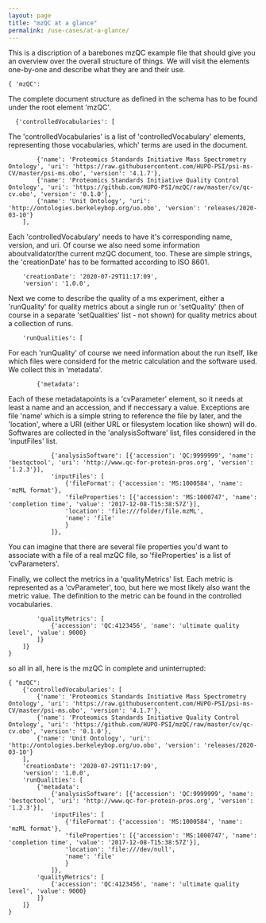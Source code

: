 ```yaml
---
layout: page
title: "mzQC at a glance"
permalink: /use-cases/at-a-glance/
---
```


This is a discription of a barebones mzQC example file that should give you an overview over the overall structure of things. 
We will visit the elements one-by-one and describe what they are and their use.
```
{ 'mzQC':
```
The complete document structure as defined in the schema has to be found under the root element 'mzQC'.
```
  {'controlledVocabularies': [
```
The 'controlledVocabularies' is a list of 'controlledVocabulary' elements, representing those vocabularies, which' terms are used in the document.
```
		{'name': 'Proteomics Standards Initiative Mass Spectrometry Ontology', 'uri': 'https://raw.githubusercontent.com/HUPO-PSI/psi-ms-CV/master/psi-ms.obo', 'version': '4.1.7'},
		{'name': 'Proteomics Standards Initiative Quality Control Ontology', 'uri': 'https://github.com/HUPO-PSI/mzQC/raw/master/cv/qc-cv.obo', 'version': '0.1.0'},
		{'name': 'Unit Ontology', 'uri': 'http://ontologies.berkeleybop.org/uo.obo', 'version': 'releases/2020-03-10'}
	],
```
Each 'controlledVocabulary' needs to have it's corresponding name, version, and uri. 
Of course we also need some information aboutvalidator/the current mzQC document, too. 
These are simple strings, the 'creationDate' has to be formatted according to ISO 8601.
```
	'creationDate': '2020-07-29T11:17:09', 
	'version': '1.0.0',
```
Next we come to describe the quality of a ms experiment, 
either a 'runQuality' for quality metrics about a single run or 
'setQuality' (then of course in a separate 'setQualities' list - not shown) for quality metrics about a collection of runs.

```
	'runQualities': [
```
For each 'runQuality' of course we need information about the run itself,
like which files were considerd for the metric calculation and the software used. 
We collect this in 'metadata'.
```
		{'metadata': 
```
Each of these metadatapoints is a 'cvParameter' element, so it needs at least a name and an accession, and if neccessary a value. 
Exceptions are file 'name' which is a simple string to reference the file by later, 
and the 'location', where a URI (either URL or filesystem location like shown) will do.
Softwares are collected in the 'analysisSoftware' list, files considered in the 'inputFiles' list.
```
			{'analysisSoftware': [{'accession': 'QC:9999999', 'name': 'bestqctool', 'uri': 'http://www.qc-for-protein-pros.org', 'version': '1.2.3'}],
			'inputFiles': [
				{'fileFormat': {'accession': 'MS:1000584', 'name': 'mzML format'},
				'fileProperties': [{'accession': 'MS:1000747', 'name': 'completion time', 'value': '2017-12-08-T15:38:57Z'}],
				'location': 'file:///folder/file.mzML',
				'name': 'file'
				}
			]},
```
You can imagine that there are several file properties you'd want to associate with a file of a real mzQC file, so 'fileProperties' is a list of 'cvParameters'.

Finally, we collect the metrics in a 'qualityMetrics' list. 
Each metric is represented as a 'cvParameter', too, but here we most likely also want the metric value. 
The definition to the metric can be found in the controlled vocabularies. 
```
		'qualityMetrics': [
			{'accession': 'QC:4123456', 'name': 'ultimate quality level', 'value': 9000}
		]}
	]}
}
```
so all in all, here is the mzQC in complete and uninterrupted:
```
{ "mzQC":
	{'controlledVocabularies': [
		{'name': 'Proteomics Standards Initiative Mass Spectrometry Ontology', 'uri': 'https://raw.githubusercontent.com/HUPO-PSI/psi-ms-CV/master/psi-ms.obo', 'version': '4.1.7'},
		{'name': 'Proteomics Standards Initiative Quality Control Ontology', 'uri': 'https://github.com/HUPO-PSI/mzQC/raw/master/cv/qc-cv.obo', 'version': '0.1.0'},
		{'name': 'Unit Ontology', 'uri': 'http://ontologies.berkeleybop.org/uo.obo', 'version': 'releases/2020-03-10'}
	],
	'creationDate': '2020-07-29T11:17:09', 
	'version': '1.0.0',
	'runQualities': [
		{'metadata': 
			{'analysisSoftware': [{'accession': 'QC:9999999', 'name': 'bestqctool', 'uri': 'http://www.qc-for-protein-pros.org', 'version': '1.2.3'}],
			'inputFiles': [
				{'fileFormat': {'accession': 'MS:1000584', 'name': 'mzML format'},
				'fileProperties': [{'accession': 'MS:1000747', 'name': 'completion time', 'value': '2017-12-08-T15:38:57Z'}],
				'location': 'file:///dev/null',
				'name': 'file'
				}
			]},
		'qualityMetrics': [
			{'accession': 'QC:4123456', 'name': 'ultimate quality level', 'value': 9000}
		]}
	]}
}
```
